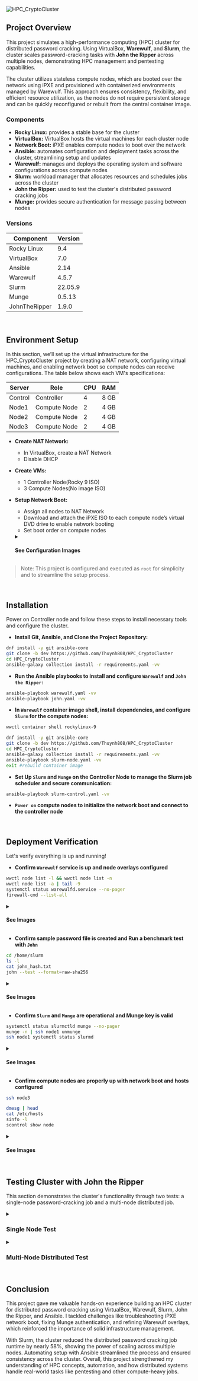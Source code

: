 ![HPC_CryptoCluster](https://i.imgur.com/31TiOpL.png)

## Project Overview
This project simulates a high-performance computing (HPC) cluster for distributed password cracking. Using VirtualBox, **Warewulf**, and **Slurm**, the cluster scales password-cracking tasks with **John the Ripper** across multiple nodes, demonstrating HPC management and pentesting capabilities.

The cluster utilizes stateless compute nodes, which are booted over the network using iPXE and provisioned with containerized environments managed by Warewulf. This approach ensures consistency, flexibility, and efficient resource utilization, as the nodes do not require persistent storage and can be quickly reconfigured or rebuilt from the central container image.

### Components

- **Rocky Linux:** provides a stable base for the cluster
- **VirtualBox:** VirtualBox hosts the virtual machines for each cluster node
- **Network Boot:** iPXE enables compute nodes to boot over the network
- **Ansible:** automates configuration and deployment tasks across the cluster, streamlining setup and updates
- **Warewulf:** manages and deploys the operating system and software configurations across compute nodes
- **Slurm:** workload manager that allocates resources and schedules jobs across the cluster
- **John the Ripper:** used to test the cluster's distributed password cracking jobs
- **Munge:** provides secure authentication for message passing between nodes

### Versions

| Component      | Version  |
|----------------|----------|
| Rocky Linux    | 9.4      |
| VirtualBox     | 7.0      |   
| Ansible        | 2.14     |   
| Warewulf       | 4.5.7    |   
| Slurm          | 22.05.9  |
| Munge          | 0.5.13   |
| JohnTheRipper  | 1.9.0    |

<br>

## Environment Setup

In this section, we’ll set up the virtual infrastructure for the HPC_CryptoCluster project by creating a NAT network, configuring virtual machines, and enabling network boot so compute nodes can receive configurations. The table below shows each VM's specifications:

| Server         | Role              | CPU | RAM  |
|----------------|-------------------|-----|------|
| Control        | Controller        | 4   | 8 GB |
| Node1          | Compute Node      | 2   | 4 GB |     
| Node2          | Compute Node      | 2   | 4 GB |    
| Node3          | Compute Node      | 2   | 4 GB |  

- **Create NAT Network:**
  - In VirtualBox, create a NAT Network
  - Disable DHCP
- **Create VMs:**
  - 1 Controller Node(Rocky 9 ISO)
  - 3 Compute Nodes(No image ISO)
- **Setup Network Boot:**
  - Assign all nodes to NAT Network
  - Download and attach the iPXE ISO to each compute node’s virtual DVD drive to enable network booting
  - Set boot order on compute nodes
  <details close>
  <summary> <h4>See Configuration Images</h4> </summary>
  
  ![HPC_CryptoCluster](https://i.imgur.com/v4cEmFA.png)
  ![HPC_CryptoCluster](https://i.imgur.com/ggrAsG8.png)
  ![HPC_CryptoCluster](https://i.imgur.com/FaFgG7i.png)

  </details>
> Note: This project is configured and executed as `root` for simplicity and to streamline the setup process.
<br>   

## Installation

Power on Controller node and follow these steps to install necessary tools and configure the cluster.

- **Install Git, Ansible, and Clone the Project Repository:**
```bash
dnf install -y git ansible-core
git clone -b dev https://github.com/Thuynh808/HPC_CryptoCluster
cd HPC_CryptoCluster
ansible-galaxy collection install -r requirements.yaml -vv
```
- **Run the Ansible playbooks to install and configure `Warewulf` and `John the Ripper`:**
```bash
ansible-playbook warewulf.yaml -vv
ansible-playbook john.yaml -vv
```
- **In `Warewulf` container image shell, install dependencies, and configure `Slurm` for the compute nodes:**
```bash
wwctl container shell rockylinux-9
```
```bash
dnf install -y git ansible-core
git clone -b dev https://github.com/Thuynh808/HPC_CryptoCluster
cd HPC_CryptoCluster
ansible-galaxy collection install -r requirements.yaml -vv
ansible-playbook slurm-node.yaml -vv
exit #rebuild container image
```
- **Set Up `Slurm` and `Munge` on the Controller Node to manage the Slurm job scheduler and secure communication:**
```bash
ansible-playbook slurm-control.yaml -vv
```
- **`Power on` compute nodes to initialize the network boot and connect to the controller node**

<br>

## Deployment Verification

Let's verify everything is up and running!

- **Confirm `Warewulf` service is up and node overlays configured**
```bash
wwctl node list -l && wwctl node list -n
wwctl node list -a | tail -9
systemctl status warewulfd.service --no-pager
firewall-cmd --list-all
```
  <details close>
  <summary> <h4>See Images</h4> </summary>
  
  ![HPC_CryptoCluster](https://i.imgur.com/Julx1xb.png)
  ![HPC_CryptoCluster](https://i.imgur.com/82vV2aF.png)
  <br><br>
  </details>
  
- **Confirm sample password file is created and Run a benchmark test with `John`**
```bash
cd /home/slurm
ls -l
cat john_hash.txt
john --test --format=raw-sha256
```
  <details close>
  <summary> <h4>See Images</h4> </summary>
  
  ![HPC_CryptoCluster](https://i.imgur.com/UCc5IMD.png)
  <br><br>
  </details>
  
- **Confirm `Slurm` and `Munge` are operational and Munge key is valid**
```bash
systemctl status slurmctld munge --no-pager
munge -n | ssh node1 unmunge
ssh node1 systemctl status slurmd
```
  <details close>
  <summary> <h4>See Images</h4> </summary>
  
  ![HPC_CryptoCluster](https://i.imgur.com/AvlmOHC.png)
  ![HPC_CryptoCluster](https://i.imgur.com/zQkYUcj.png)
  <br><br>
  </details>
  
- **Confirm compute nodes are properly up with network boot and hosts configured**
```bash
ssh node3
```
```bash
dmesg | head
cat /etc/hosts
sinfo -l
scontrol show node
```
  <details close>
  <summary> <h4>See Images</h4> </summary>
    
  ![HPC_CryptoCluster](https://i.imgur.com/xY4asql.png)
  ![HPC_CryptoCluster](https://i.imgur.com/RHsmczr.png)
  <br><br>
  </details>
<br>   


## Testing Cluster with John the Ripper

This section demonstrates the cluster's functionality through two tests: a single-node password-cracking job and a multi-node distributed job.

<details close>
<summary> <h3>Single Node Test</h3> </summary>

- **Submit the sbatch password-cracking job on a single compute node**
```bash
cd /home/slurm
sbatch john_test.sh
```
- **Verify the job is submitted and running on single node**
```bash
sinfo -l
scontrol show job <JobId>
```
![HPC_CryptoCluster](https://i.imgur.com/MnZO0Tu.png)

- With 2 cpus, Slurm can be configured to allocate 2 processes to split the load of the job
     
![HPC_CryptoCluster](https://i.imgur.com/lk5kop8.png)  

- **Confirm finished job and view results**
```bash
scontrol show job <JobId>
cat /home/slurm/john_result.log
```

- The job ran efficiently and recovered all 10 target passwords within 16 minutes and 22 seconds, confirming the effectiveness of the single-node configuration for password cracking.
    
![HPC_CryptoCluster](https://i.imgur.com/kv4N547.png)

</details>

<details close>
<summary> <h3>Multi-Node Distributed Test</h3> </summary>
  
- **Now we'll submit the distributed job**
```bash
cd /home/slurm
sbatch john_distributed.sh
sleep 5
sinfo -l
scontrol show job <JobId>
```

- The job is allocated across three nodes (node[1-3]), with each node contributing 2 CPUs for a total of 6 CPUs.
    
![HPC_CryptoCluster](https://i.imgur.com/4Sp87TD.png)
  
- **Confirm job finished and view results**
```bash
scontrol show job <JobId>
cat /home/slurm/john_distributed_result.log
```

**Analysis:**
- The distributed job completed in 6 minutes and 52 seconds, demonstrating a significant reduction in runtime compared to the single-node test (16 minutes and 22 seconds).
- All 10 passwords were successfully recovered, showcasing the cluster's ability to handle distributed workloads efficiently.
- The multi-node distributed test highlights the efficiency and scalability of the cluster. By utilizing three nodes, the runtime was reduced by nearly 58% compared to the single-node test.
    
![HPC_CryptoCluster](https://i.imgur.com/qB3Oj56.png) 

</details>
<br>

## Conclusion

This project gave me valuable hands-on experience building an HPC cluster for distributed password cracking using VirtualBox, Warewulf, Slurm, John the Ripper, and Ansible. I tackled challenges like troubleshooting iPXE network boot, fixing Munge authentication, and refining Warewulf overlays, which reinforced the importance of solid infrastructure management.

With Slurm, the cluster reduced the distributed password cracking job runtime by nearly 58%, showing the power of scaling across multiple nodes. Automating setup with Ansible streamlined the process and ensured consistency across the cluster. Overall, this project strengthened my understanding of HPC concepts, automation, and how distributed systems handle real-world tasks like pentesting and other compute-heavy jobs.
